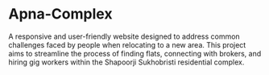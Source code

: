 # Apna-Complex
A responsive and user-friendly website designed to address common challenges faced by people when relocating to a new area. This project aims to streamline the process of finding flats, connecting with brokers, and hiring gig workers within the Shapoorji Sukhobristi residential complex.
